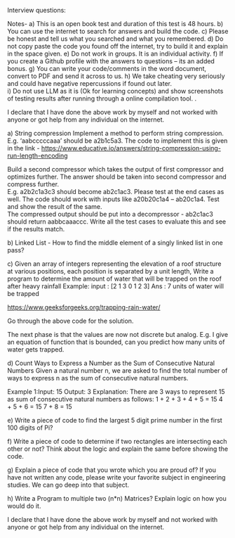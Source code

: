 Interview questions:

Notes-
a)	This is an open book test and duration of this test is 48 hours. 
b)	You can use the internet to search for answers and build the code. 
c)	Please be honest and tell us what you searched and what you remembered. 
d)	Do not copy paste the code you found off the internet, try to build it and explain in the space given. 
e)	Do not work in groups. It is an individual activity. 
f)	If you create a Github profile with the answers to questions – its an added bonus. 
g)	You can write your code/comments in the word document, convert to PDF and send it across to us. 
h)	We take cheating very seriously and could have negative repercussions if found out later.  
i)	Do not use LLM as it is (Ok for learning concepts) and show screenshots of testing results after running through a online compilation tool. . 

I declare that I have done the above work by myself and not worked with anyone or got help from any individual on the internet. 
 
a)	String compression
Implement a method to perform string compression. E.g. ‘aabcccccaaa’ should be a2b1c5a3. The code to implement this is given in the link - https://www.educative.io/answers/string-compression-using-run-length-encoding

Build a second compressor which takes the output of first compressor and optimizes further. 
The answer should be taken into second compressor and compress further.  
E.g. a2b2c1a3c3 should become ab2c1ac3. Please test at the end cases as well. The code should work with inputs like a20b20c1a4 – ab20c1a4. Test and show the result of the same.  
The compressed output should be put into a decompressor - 
ab2c1ac3 should return aabbcaaaccc. 
Write all the test cases to evaluate this and see if the results match. 


b)	Linked List - How to find the middle element of a singly linked list in one pass?





c)	Given an array of integers representing the elevation of a roof structure at
various positions, each position is separated by a unit length, Write a program
to determine the amount of water that will be trapped on the roof after heavy
rainfall
Example:
input : [2 1 3 0 1 2 3]
Ans : 7 units of water will be trapped
 
https://www.geeksforgeeks.org/trapping-rain-water/

Go through the above code for the solution. 

The next phase is that the values are now not discrete but analog. E.g. I give an equation of function that is bounded, can you predict how many units of water gets trapped. 
 

d)	Count Ways to Express a Number as the Sum of Consecutive Natural Numbers
Given a natural number n, we are asked to find the total number of ways to express n as the sum of consecutive natural numbers.

Example 1:Input: 15
Output: 3
Explanation: There are 3 ways to represent 15 as sum of consecutive natural numbers as follows:
1 + 2 + 3 + 4 + 5 = 15
4 + 5 + 6 = 15
7 + 8 = 15

e)	Write a piece of code to find the largest 5 digit prime number in the first 100 digits of Pi? 



f)	Write a piece of code to determine if two rectangles are intersecting each other or not? Think about the logic and explain the same before showing the code.



g)	Explain a piece of code that you wrote which you are proud of? If you have not written any code, please write your favorite subject in engineering studies. We can go deep into that subject.  


h)	Write a Program to multiple two (n*n) Matrices? Explain logic on how you would do it. 




I declare that I have done the above work by myself and not worked with anyone or got help from any individual on the internet. 

